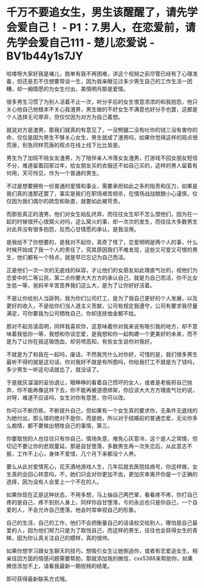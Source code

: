 # 千万不要追女生，男生该醒醒了，请先学会爱自己！ - P1：7.男人，在恋爱前，请先学会爱自己111 - 楚儿恋爱说 - BV1b44y1s7JY

哈喽呀大家好我是褚儿，脱单有我不再困难，讲这个视频之前尽管已经有了心理准备，但还是忍不住想要常谈一生，因为我亲眼见过多少男生自己的工作生活一团糟，却一厢情愿的为女生付出，美情明月那是爱情。

很多男生习惯了为别人活着不止一次，听分手后的女生恨意浓浓的和我抱怨，他只关心他自己他根本不关心我渣男，男生做的不好女生不满意也好分手也罢，这都是个人选择无可厚非，但仅仅因为对方为自己着想。

就说对方是渣男，那我们就真的有意见了，一没劈腿二没有吐你的钱三没有害你的命，仅仅是因为男生不够关心女生，男生就成了渣男吗，如果你觉得这样的观点很荒唐，别急同样荒唐的观点在线上线下比比皆是。

男生为了加班不陪女友渣男，为了陪伴亲人冷落女友渣男，打游戏不回女朋友短信不分，难道留着回家过年，给女朋友买的衣服还不如自己买的，这样的男人留着有何用，天可怜见，作为一个普通的男生。

不过是想要拥有一份普通的爱情和事业，需要承担如此之多的指责和压力，如果是我们真的渣那还罢了，事实是我们在职场艰苦频杀，在情场战战兢兢小心谨慎，仅仅因为我们偶尔的疏忽和耿直，就要如此被苛责。

而那些真正的渣男，他们对女生始乱终弃，而往往女生却不怎么恨他们，因为在一起的时候很开心很窝火对吗，这么窝火的事，却一次次的发生，而往往大多数男生对此并没有很多抱怨，反而心甘情愿的承认，是我没用。

是我给不了你想要的，是我对不起你，真奇了怪了，恋爱明明是两个人的事，什么时候开始成了我一个人的责任了，究其原因我们不难发现，这些又可爱又可恨的男生，他们都有一个特点，就是早已忘记为自己而活。

正是他们一次一次的无底线的纵容，才让他们的女朋友如此理直气壮的，视他们为恋爱中的二等公民，第二点你要大大方方的承认自己，就是为自己而活，你不比女生低一等，爸妈辛辛苦苦养我们这么大，是为了让你好好活着。

不是让你给别人当舔狗，我为你们公司打工，是为了我自己更好的个人发展，以及更好的收入，不是给你们当人道主义贡献，公司有规定我遵守，公司有要求我尽量满足，可你要我为公司牺牲自己，你却连抚恤金都不给。

那对不起另请高明，同样我喜欢你，这意味着你对我来说有吸引我的地方，却不意味着我低你一等，我想和你谈恋爱，是我想和你一起构建一个更美好的未来，而不是为了让你在我这吸饱血，却另喷高知，有些女生说你对我好。

不就是为了和我在一起吗，废话，不然我凭什么对你好，可惜的是，我们很多男生最听不得的就是这句话，你对我好不就是有所图吗，你给我打工不就是为了钱吗，多少男生一听这句话就怂了，就没话了。

于是就灰溜溜的妥协退让，眼睁睁的看着自己惯坏的女人，或者是老板将自己抛弃，你不能再像这样下去，你不能再被道德绑架，你应该大大方方理直气壮的说，对呀，难道不应该吗，女生对你有意思，你可以改。

你可以不断历练，不断提升自己，但如果有一个女生真的要求你，无条件无底线的为她付出，那么错的绝对不是你，而是她，所以对于结婚前的普通恋爱，无论你多么痴情，都不要做出牺牲自己的事情，第三。

你要取悦的人也往往只有你自己，情场失意，难免心灰意冷，这个是人之常情，但切记不要让你的悲观蔓延，那是自甘堕落，多数男生再一次失恋后，从此意志不振，工作不上心，身体不爱惜，几个月下来都没个人养。

要么从此对爱情死心，花天酒地游戏人生，几年后就去医院挂病号，你这样做，女生真的会回心转意吗，不，她们只会对你更加不齿，更加庆幸离开你是一个正确的选择，因为没有人会爱上一个不在的人。

如果你现在正是这种状态，不用多想，马上抽自己两巴掌，看看疼不疼，你打自己疼的是自己，疼不到别人身上，同样你自甘堕落，亏的永远也只是你自己，一个自爱的人，不会允许自己堕落，他会时常审视自己的形象。

自己的生活，自己的工作，他们不会把衡量自己的话语权交给别人，哪怕是自己最爱的人，因为他们努力只是为了取悦自己，而这样的男生，往往也会获得女生的青睐，因为你认真关注自己的模样，真的很帅。

如果你想学习跟女生聊天的技巧，想吸引女生让她倒追你，或者有恋爱追女生，相亲往回方面的情感问题需要帮助，那就添加我的微信，cxx5388来帮助你，如果微信添加不上，请看我最新一期视频的结尾。

即可获得最新联系方式哦。